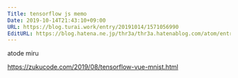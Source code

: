 ```yaml
---
Title: tensorflow js memo
Date: 2019-10-14T21:43:10+09:00
URL: https://blog.turai.work/entry/20191014/1571056990
EditURL: https://blog.hatena.ne.jp/thr3a/thr3a.hatenablog.com/atom/entry/26006613449487028
---
```


atode miru

https://zukucode.com/2019/08/tensorflow-vue-mnist.html
